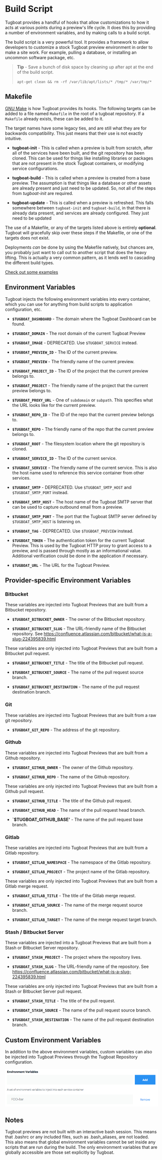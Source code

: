# Build Script

Tugboat provides a handful of hooks that allow customizations to how it acts at
various points during a preview's life cycle. It does this by providing a
number of environment variables, and by making calls to a build script.

The build script is a very powerful tool. It provides a framework to allow
developers to customize a stock Tugboat preview environment in order to make a
site work. For example, pulling a database, or installing an uncommon software
package, etc.

> **Tip** - Save a bunch of disk space by cleaning up after apt at the end of
> the build script.
>
>    `apt-get clean && rm -rf /var/lib/apt/lists/* /tmp/* /var/tmp/*`

## Makefile

[GNU Make](https://www.gnu.org/software/make/) is how Tugboat provides its
hooks. The following targets can be added to a file named `Makefile` in the
root of a tugboat repository. If a `Makefile` already exists, these can be
added to it.

The target names have some legacy ties, and are still what they are for
backwards compatibility. This just means that their use is not exactly
intuitive.

* **tugboat-init** - This is called when a preview is built from scratch, after
  all of the services have been built, and the git repository has been cloned.
  This can be used for things like installing libraries or packages that are
  not present in the stock Tugboat containers, or modifying service
  configurations.

* **tugboat-build** - This is called when a preview is created from a base
  preview. The assumption is that things like a database or other assets are
  already present and just need to be updated. So, not all of the steps from
  _tugboat-init_ are required.

* **tugboat-update** - This is called when a preview is refreshed. This falls
  somewhere between `tugboat-init` and `tugboat-build`, in that there is
  already data present, and services are already configured. They just need to
  be updated

The use of a Makefile, or any of the targets listed above is entirely
**optional**.  Tugboat will gracefully skip over these steps if the Makefile,
or one of the targets does not exist.

Deployments *can* be done by using the Makefile natively, but chances are, you
probably just want to call out to another script that does the heavy lifting.
This is actually a very common pattern, as it lends well to cascading the
different build types.

[Check out some examples](examples.md)

## Environment Variables

Tugboat injects the following environment variables into every container, which
you can use for anything from build scripts to application configuration, etc.

* **`$TUGBOAT_DASHBOARD`** - The domain where the Tugboat Dashboard can be found.

* **`$TUGBOAT_DOMAIN`** - The root domain of the current Tugboat Preview

* **`$TUGBOAT_IMAGE`** - DEPRECATED. Use `$TUGBOAT_SERVICE` instead.

* **`$TUGBOAT_PREVIEW_ID`** - The ID of the current preview.

* **`$TUGBOAT_PREVIEW`** - The friendly name of the current preview.

* **`$TUGBOAT_PROJECT_ID`** - The ID of the project that the current preview
  belongs to.

* **`$TUGBOAT_PROJECT`** - The friendly name of the project that the current
  preview belongs to.

* **`$TUGBOAT_PROXY_URL`** - One of `subdomain` or `subpath`. This specifies what
  the URL looks like for the current preview.

* **`$TUGBOAT_REPO_ID`** - The ID of the repo that the current preview belongs to.

* **`$TUGBOAT_REPO`** - The friendly name of the repo that the current preview
  belongs to.

* **`$TUGBOAT_ROOT`** - The filesystem location where the git repository is
  cloned.

* **`$TUGBOAT_SERVICE_ID`** - The ID of the current service.

* **`$TUGBOAT_SERVICE`** - The friendly name of the current service. This is also
  the host name used to reference this service container from other services.

* **`$TUGBOAT_SMTP`** - DEPRECATED. Use `$TUGBOAT_SMTP_HOST` and
  `$TUGBOAT_SMTP_PORT` instead.

* **`$TUGBOAT_SMTP_HOST`** - The host name of the Tugboat SMTP server that can
  be used to capture outbound email from a preview.

* **`$TUGBOAT_SMTP_PORT`** - The port that the Tugboat SMTP server defined by
  `$TUGBOAT_SMTP_HOST` is listening on.

* **`$TUGBOAT_TAG`** - DEPRECATED. Use `$TUGBOAT_PREVIEW` instead.

* **`$TUGBOAT_TOKEN`** - The authentication token for the current Tugboat
  Preview.  This is used by the Tugboat HTTP proxy to grant access to a preview,
  and is passed through mostly as an informational value. Additional
  verification could be done in the application if necessary.

* **`$TUGBOAT_URL`** - The URL for the Tugboat Preview.

## Provider-specific Environment Variables

### Bitbucket

These variables are injected into Tugboat Previews that are built from a
Bitbucket repository.

* **`$TUGBOAT_BITBUCKET_OWNER`** - The owner of the Bitbucket repository.

* **`$TUGBOAT_BITBUCKET_SLUG`** - The URL-friendly name of the Bitbucket
  repository. See https://confluence.atlassian.com/bitbucket/what-is-a-slug-224395839.html

These variables are only injected into Tugboat Previews that are built from a
Bitbucket pull request.

* **`$TUGBOAT_BITBUCKET_TITLE`** - The title of the Bitbucket pull request.

* **`$TUGBOAT_BITBUCKET_SOURCE`** - The name of the pull request source branch.

* **`$TUGBOAT_BITBUCKET_DESTINATION`** - The name of the pull request
  destination branch.

### Git

These variables are injected into Tugboat Previews that are built from a raw
git repository.

* **`$TUGBOAT_GIT_REPO`** - The address of the git repository.

### Github

These variables are injected into Tugboat Previews that are built from a Github
repository.

* **`$TUGBOAT_GITHUB_OWNER`** - The owner of the Github repository.

* **`$TUGBOAT_GITHUB_REPO`** - The name of the Github repository.

These variables are only injected into Tugboat Previews that are built from a
Github pull request.

* **`$TUGBOAT_GITHUB_TITLE`** - The title of the Github pull request.

* **`$TUGBOAT_GITHUB_HEAD`** - The name of the pull request head branch.

* **`$TUGBOAT_GITHUB_BASE'** - The name of the pull request base branch.

### Gitlab

These variables are injected into Tugboat Previews that are built from a Gitlab
repository.

* **`$TUGBOAT_GITLAB_NAMESPACE`** - The namespace of the Gitlab repository.

* **`$TUGBOAT_GITLAB_PROJECT`** - The project name of the Gitlab repository.

These variables are only injected into Tugboat Previews that are built from a
Gitlab merge request.

* **`$TUGBOAT_GITLAB_TITLE`** - The title of the Gitlab merge request.

* **`$TUGBOAT_GITLAB_SOURCE`** - The name of the merge request source branch.

* **`$TUGBOAT_GITLAB_TARGET`** - The name of the merge request target branch.

### Stash / Bitbucket Server

These variables are injected into a Tugboat Previews that are built from a
Stash or Bitbucket Server repository.

* **`$TUGBOAT_STASH_PROJECT`** - The project where the repository lives.

* **`$TUGBOAT_STASH_SLUG`** - The URL-friendly name of the repository. See
  https://confluence.atlassian.com/bitbucket/what-is-a-slug-224395839.html

These variables are only injected into Tugboat Previews that are built from a
Stash or Bitbucket Server pull request.

* **`$TUGBOAT_STASH_TITLE`** - The title of the pull request.

* **`$TUGBOAT_STASH_SOURCE`** - The name of the pull request source branch.

* **`$TUGBOAT_STASH_DESTINATION`** - The name of the pull request destination
  branch.

## Custom Environment Variables

In addition to the above environment variables, custom variables can also be
injected into Tugboat Previews through the Tugboat Repository configuration.

![Environment Variable Configuration](_images/envvars-config.png)

## Notes

Tugboat previews are not built with an interactive bash session. This means
that .bashrc or any included files, such as .bash_aliases, are not loaded.
This also means that global environment variables cannot be set inside any
scripts that are run during the build. The only environment variables that are
globally accessible are those set explicitly by Tugboat.
